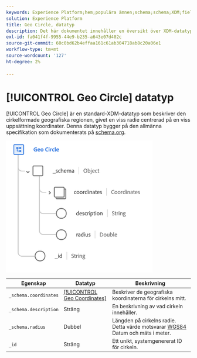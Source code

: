 ```yaml
---
keywords: Experience Platform;hem;populära ämnen;schema;schema;XDM;fields;schemas;Schemas;geo;circle;datatype;data type;data type;
solution: Experience Platform
title: Geo Circle, datatyp
description: Det här dokumentet innehåller en översikt över XDM-datatypen Geo Circle.
exl-id: fa041f4f-9955-44e9-b235-a643e07d402c
source-git-commit: 60c0bd62b4effaa161c61ab304718ab8c20a06e1
workflow-type: tm+mt
source-wordcount: '127'
ht-degree: 2%

---
```


# [!UICONTROL Geo Circle] datatyp

[!UICONTROL Geo Circle] är en standard-XDM-datatyp som beskriver den cirkelformade geografiska regionen, givet en viss radie centrerad på en viss uppsättning koordinater. Denna datatyp bygger på den allmänna specifikation som dokumenterats på [schema.org](https://schema.org/GeoCircle).

<img src="../images/data-types/geo-circle.png" width="400" /><br />

| Egenskap | Datatyp | Beskrivning |
| --- | --- | --- |
| `_schema.coordinates` | [[!UICONTROL Geo Coordinates]](./geo-coordinates.md) | Beskriver de geografiska koordinaterna för cirkelns mitt. |
| `_schema.description` | Sträng | En beskrivning av vad cirkeln innehåller. |
| `_schema.radius` | Dubbel | Längden på cirkelns radie. Detta värde motsvarar [WGS84](https://gisgeography.com/wgs84-world-geodetic-system/) Datum och mäts i meter. |
| `_id` | Sträng | Ett unikt, systemgenererat ID för cirkeln. |
